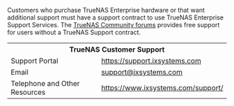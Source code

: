 &NewLine;

Customers who purchase TrueNAS Enterprise hardware or that want additional support must have a support contract to use TrueNAS Enterprise Support Services. The [TrueNAS Community forums](https://forums.truenas.com/) provides free support for users without a TrueNAS Support contract.

<table class="truetable">
  <tr>
    <th colspan="2"><b>TrueNAS Customer Support</b></th>
  </tr>
  <tr>
    <td>Support Portal</td>
    <td><a href="https://support.ixsystems.com" target="_blank">https://support.ixsystems.com</a></td>
  </tr>
  <tr>
    <td>Email</td>
    <td><a href="mailto:support@ixsystems.com">support@ixsystems.com</a></td>
  </tr>
  <tr>
    <td>Telephone and Other Resources</td>
    <td><a href="https://www.ixsystems.com/support/" target="_blank">https://www.ixsystems.com/support/</a></td>
  </tr>
</table>
